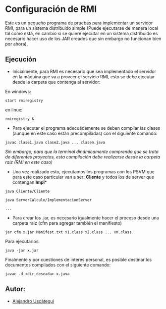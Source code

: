 # Configuración de RMI

Este es un pequeño programa de pruebas para implementar un servidor RMI, para un sistema distribuido simple (Puede ejecutarse de manera local tal como está, en cambio si se quiere ejecutar en un sistema distribuido es necesario hacer uso de los JAR creados que sin embargo no funcionan bien por ahora).

## Ejecución

- Inicialmente, para RMI es necesario que sea implementado el servidor en la máquina que va a proveer el servicio RMI, esto se debe ejecutar desde la carpeta que contenga al servidor:

En windows:

```shell
start rmiregistry
```

en linux:

```shell
rmiregistry &
```

- Para ejecutar el programa adecuádamente se deben compilar las clases (aunque en este caso están precompiladas) con el siguiente comando:

```shell
javac clase1.java clase2.java ... clasen.java
```

*Sin embargo, para que la terminal dinámicamente comprenda que se trata de diferentes proyectos, esta compilación debe realizarse desde la carpeta raiz (RMI en este caso)*

* Una vez realizado esto, ejecutamos los programas con los PSVM que para este caso particular van a ser: **Cliente** y todos los de server que contengan **Impl***

```shell
java Cliente/Cliente

java ServerCalculo/ImplementacionServer

...
```

- Para crear los .jar, es necesario igualmente hacer el proceso desde una carpeta raiz (cfm para agregar también el manifiesto)

```shell
jar cfm x.jar Manifest.txt x1.class x2.class ... xn.class
```

Para ejecutarlos:

```shell
java -jar x.jar
```

Finalmente y por cuestiones de interés personal, es posible destinar los documentos compilados con el siguiente comando:

```shell
javac -d <dir_deseada> x.java
```

## Autor:

* [Alejandro Uscátegui](https://github.com/Uscateguito)
